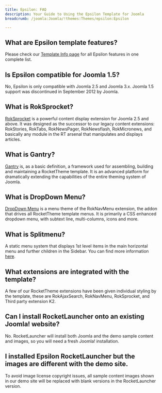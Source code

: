 ```yaml
---
title: Epsilon: FAQ
description: Your Guide to Using the Epsilon Template for Joomla
breadcrumb: /joomla:Joomla/!themes:Themes/epsilon:Epsilon

---
```


What are Epsilon template features?
-----

Please check our [Template Info page][features] for all Epsilon features in one complete list.

Is Epsilon compatible for Joomla 1.5?
-----

No, Epsilon is only compatible with Joomla 2.5 and Joomla 3.x. Joomla 1.5 support was discontinued in September 2012 by Joomla.

What is RokSprocket?
-----

[RokSprocket][roksprocket] is a powerful content display extension for Joomla 2.5 and above. It was designed as the successor to our legacy content extensions: RokStories, RokTabs, RokNewsPager, RokNewsflash, RokMicronews, and basically any module in the RT arsenal that manipulates and displays articles.

What is Gantry?
-----

[Gantry][gantry] is, as a basic definition, a framework used for assembling, building and maintaining a RocketTheme template. It is an advanced platform for dramatically extending the capabilities of the entire theming system of Joomla.

What is DropDown Menu?
-----

[DropDown Menu][dropdown] is a menu theme of the RokNavMenu extension, the addon that drives all RocketTheme template menus. It is primarily a CSS enhanced dropdown menu, with subtext line, multi-columns, icons and more.

What is Splitmenu?
-----

A static menu system that displays 1st level items in the main horizontal menu and further children in the Sidebar. You can find more information [here][splitmenu].

What extensions are integrated with the template?
-----

A few of our RocketTheme extensions have been given individual styling by the template, these are RokAjaxSearch, RokNavMenu, RokSprocket, and Third party extension K2.

Can I install RocketLauncher onto an existing Joomla! website?
-----

No. RocketLauncher will install both Joomla and the demo sample content and images, so you will need a fresh Joomla! installation.

I installed Epsilon RocketLauncher but the images are different with the demo site.
-----

To avoid image license copyright issues, all sample content images shown in our demo site will be replaced with blank versions in the RocketLauncher version.

[gantry]: http://gantry-framework.org/
[features]: http://demo.rockettheme.com/joomla-templates/epsilon/features
[font]: http://www.fontsquirrel.com/fonts/Raleway
[forum]: http://www.rockettheme.com/forum/joomla-template-epsilon
[roksprocket]: http://www.rockettheme.com/joomla/extensions/roksprocket
[dropdown]: http://demo.rockettheme.com/joomla-templates/epsilon/features/menu-options
[splitmenu]: http://demo.rockettheme.com/joomla-templates/epsilon/features/menu-options
